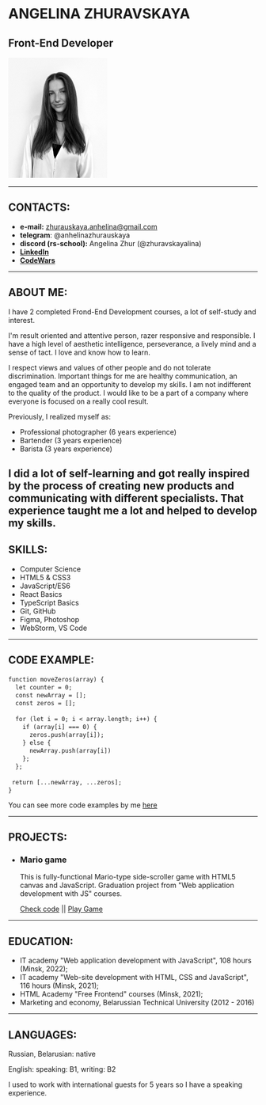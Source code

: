 # ANGELINA ZHURAVSKAYA

 Front-End Developer
---

<img src="assets/angelina.jpg" width="200">

___

## CONTACTS:

* **e-mail:** zhurauskaya.anhelina@gmail.com
* **telegram**: @anhelinazhurauskaya
* **discord (rs-school):** Angelina Zhur (@zhuravskayalina)
* **[LinkedIn](https://www.linkedin.com/in/anhelinazhuravskaya)**
* **[CodeWars](https://www.codewars.com/users/zhuravskayalina)**

---

## ABOUT ME:

I have 2 completed Frond-End Development courses, a lot of self-study and interest. 

I'm result oriented and attentive person, razer responsive and responsible. I have a high level of aesthetic intelligence, perseverance, a lively mind and a sense of tact. I love and know how to learn.

I respect views and values of other people and do not tolerate discrimination. Important things for me are healthy communication, an engaged team and an opportunity to develop my skills. I am not indifferent to the quality of the product. I would like to be a part of a company where everyone is focused on a really cool result.

Previously, I realized myself as:
* Professional photographer (6 years experience)
* Bartender (3 years experience)
* Barista (3 years experience)

I did a lot of self-learning and got really inspired by the process of creating new products and communicating with different specialists. That experience taught me a lot and helped to develop my skills.
---

## SKILLS:

- Computer Science
- HTML5 & CSS3 
- JavaScript/ES6
- React Basics
- TypeScript Basics
- Git, GitHub
- Figma, Photoshop
- WebStorm, VS Code

---

## CODE EXAMPLE:

```
function moveZeros(array) {
  let counter = 0;
  const newArray = [];
  const zeros = [];

  for (let i = 0; i < array.length; i++) {
    if (array[i] === 0) {
      zeros.push(array[i]);
    } else {
      newArray.push(array[i])
    };
  };

 return [...newArray, ...zeros];
}
```

You can see more code examples by me [here](https://zhuravskayalina.github.io/tasks/)

---
## PROJECTS:

* ### Mario game

    This is fully-functional Mario-type side-scroller game with HTML5 canvas and JavaScript. Graduation project from "Web application development with JS" courses.

    [Check code](https://github.com/zhuravskayalina/mario/tree/main/src)  ||   [Play Game](https://zhuravskayalina.github.io/mario/#start)


---

## EDUCATION:
- IT academy "Web application development with JavaScript", 108 hours (Minsk, 2022);
- IT academy "Web-site development with HTML, CSS and JavaScript", 116 hours (Minsk, 2021);
- HTML Academy "Free Frontend" courses (Minsk, 2021);
- Marketing and economy, Belarussian Technical University (2012 - 2016)

---

## LANGUAGES:

Russian, Belarusian: native

English: 
speaking: B1,
writing: B2

I used to work with international guests for 5 years so I have a speaking experience.
